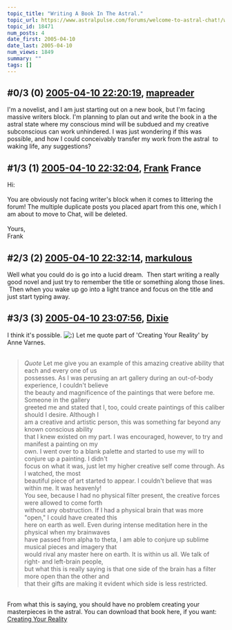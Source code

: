 ```yaml
---
topic_title: "Writing A Book In The Astral."
topic_url: https://www.astralpulse.com/forums/welcome-to-astral-chat!/writing-a-book-in-the-astral
topic_id: 18471
num_posts: 4
date_first: 2005-04-10
date_last: 2005-04-10
num_views: 1849
summary: ""
tags: []
---
```


## \#0/3 (0) [2005-04-10 22:20:19](https://www.astralpulse.com/forums/index.php?msg=159765), [mapreader](https://www.astralpulse.com/forums/profile/?u=8819)  ##
<section>
I'm a novelist, and I am just starting out on a new book, but I'm facing massive writers block. I'm planning to plan out and write the book in a the astral state where my conscious mind will be subdued and my creative subconscious can work unhindered. I was just wondering if this was possible, and how I could conceivably transfer my work from the astral  to waking life, any suggestions?
</section>

## \#1/3 (1) [2005-04-10 22:32:04](https://www.astralpulse.com/forums/index.php?msg=159767), [Frank](https://www.astralpulse.com/forums/profile/?u=359) France ##
<section>
Hi:
<br>
<br>
You are obviously not facing writer's block when it comes to littering the forum! The multiple duplicate posts you placed apart from this one, which I am about to move to Chat, will be deleted.
<br>
<br>
Yours,
<br>
Frank
</section>

## \#2/3 (2) [2005-04-10 22:32:14](https://www.astralpulse.com/forums/index.php?msg=159768), [markulous](https://www.astralpulse.com/forums/profile/?u=7426)  ##
<section>
Well what you could do is go into a lucid dream.  Then start writing a really good novel and just try to remember the title or something along those lines.  Then when you wake up go into a light trance and focus on the title and just start typing away.
</section>

## \#3/3 (3) [2005-04-10 23:07:56](https://www.astralpulse.com/forums/index.php?msg=159777), [Dixie](https://www.astralpulse.com/forums/profile/?u=8458)  ##
<section>
I think it's possible.
<img alt=":)" class="smiley" src="https://www.astralpulse.com/forums/Smileys/fugue/smiley.png" title="Smiley"/>
Let me quote part of 'Creating Your Reality' by Anne Varnes.
<br>
<br>
<blockquote class="bbc_standard_quote">
 <cite>
  Quote
 </cite>
 Let me give you an example of this amazing creative ability that each and every one of us
 <br>
 possesses. As I was perusing an art gallery during an out-of-body experience, I couldn't believe
 <br>
 the beauty and magnificence of the paintings that were before me. Someone in the gallery
 <br>
 greeted me and stated that I, too, could create paintings of this caliber should I desire. Although I
 <br>
 am a creative and artistic person, this was something far beyond any known conscious ability
 <br>
 that I knew existed on my part. I was encouraged, however, to try and manifest a painting on my
 <br>
 own. I went over to a blank palette and started to use my will to conjure up a painting. I didn't
 <br>
 focus on what it was, just let my higher creative self come through. As I watched, the most
 <br>
 beautiful piece of art started to appear. I couldn't believe that was within me. It was heavenly!
 <br>
 You see, because I had no physical filter present, the creative forces were allowed to come forth
 <br>
 without any obstruction. If I had a physical brain that was more "open," I could have created this
 <br>
 here on earth as well. Even during intense meditation here in the physical when my brainwaves
 <br>
 have passed from alpha to theta, I am able to conjure up sublime musical pieces and imagery that
 <br>
 would rival any master here on earth. It is within us all. We talk of right- and left-brain people,
 <br>
 but what this is really saying is that one side of the brain has a filter more open than the other and
 <br>
 that their gifts are making it evident which side is less restricted.
</blockquote>
<br>
From what this is saying, you should have no problem creating your masterpieces in the astral. You can download that book here, if you want:
<a class="bbc_link" href="http://www.astralvoyage.com/ebook/creating-your-reality.html" rel="noopener" target="_blank">
 Creating Your Reality
</a>
</section>